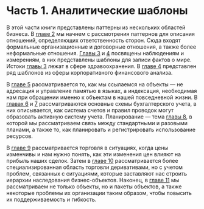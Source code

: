 # Часть 1. Аналитические шаблоны

 В этой части книги представлены паттерны из нескольких областей бизнеса. В [главе 2](2.accountability.md) мы начнем с рассмотрения паттернов для описания отношений, определяющих ответственность сторон. Сюда входят формальные организационные и договорные отношения, а также более неформальные отношения. [Главы 3](3.observations-measurements.md) и [4](4.observations-for-corp-finance.md) посвящены наблюдениям и измерениям, в них представлены шаблоны для записи фактов о мире. Истоки [главы 3](3.observations-measurements.md) лежат в сфере здравоохранения. В [главе 4](4.observations-for-corp-finance.md) представлен ряд шаблонов из сферы корпоративного финансового анализа. 

 В [главе 5](5.referring-to-objects.md) рассматривается то, как мы ссылаемся на объекты — не адресация и управление памятью в языках, а индексация, необходимая нам при обращении именно к объектам в нашей повседневной жизни. В [главах 6](6.inventory-accounting.md) и [7](7.using-accounting-models.md) рассматриваются основные схемы бухгалтерского учета, в них описывается, как система счетов и правил проводок могут образовать активную систему учета. Планирование — тема [главы 8](8.planning.md), в которой мы рассматриваем связь между стандартными и разовыми планами, а также то, как планировать и регистрировать использование ресурсов. 

 В [главе 9](9.traging.md) рассматривается торговля в ситуациях, когда цены изменчивы и нам нужно понять, как эти изменения цен влияют на прибыль наших сделок. Затем в [главе 10](10.derrivative-contracts.md) рассматривается более специализированная область торговли деривативами, но с учетом проблем, связанных с ситуациями, которые заставляют нас строить иерархии наследования бизнес-объектов. Наконец, в [главе 11](11.trading-packages.md) мы рассматриваем не только объекты, но и пакеты объектов, а также некоторые проблемы их организации таким образом, чтобы повысить их поддерживаемость и гибкость.  
